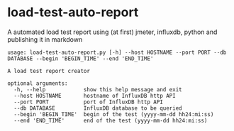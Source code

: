 # load-test-auto-report
A automated load test report using (at first) jmeter, influxdb, python and publishing it in markdown

```
usage: load-test-auto-report.py [-h] --host HOSTNAME --port PORT --db DATABASE --begin 'BEGIN_TIME' --end 'END_TIME'

A load test report creator

optional arguments:
  -h, --help            show this help message and exit
  --host HOSTNAME       hostname of InfluxDB http API
  --port PORT           port of InfluxDB http API
  --db DATABASE         InfluxDB database to be queried
  --begin 'BEGIN_TIME'  begin of the test (yyyy-mm-dd hh24:mi:ss)
  --end 'END_TIME'      end of the test (yyyy-mm-dd hh24:mi:ss)
```